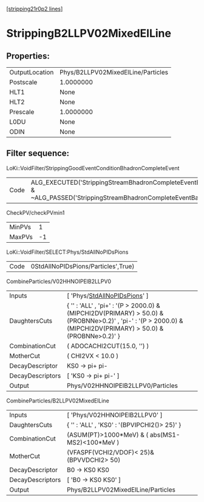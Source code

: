 [[stripping21r0p2 lines]](./stripping21r0p2-index)

# StrippingB2LLPV02MixedElLine

## Properties:

|                |                                    |
|----------------|------------------------------------|
| OutputLocation | Phys/B2LLPV02MixedElLine/Particles |
| Postscale      | 1.0000000                          |
| HLT1           | None                               |
| HLT2           | None                               |
| Prescale       | 1.0000000                          |
| L0DU           | None                               |
| ODIN           | None                               |

## Filter sequence:

LoKi::VoidFilter/StrippingGoodEventConditionBhadronCompleteEvent

|      |                                                                                                                          |
|------|--------------------------------------------------------------------------------------------------------------------------|
| Code | ALG_EXECUTED('StrippingStreamBhadronCompleteEventBadEvent') & ~ALG_PASSED('StrippingStreamBhadronCompleteEventBadEvent') |

CheckPV/checkPVmin1

|        |     |
|--------|-----|
| MinPVs | 1   |
| MaxPVs | -1  |

LoKi::VoidFilter/SELECT:Phys/StdAllNoPIDsPions

|      |                                     |
|------|-------------------------------------|
| Code | 0StdAllNoPIDsPions/Particles',True) |

CombineParticles/V02HHNOIPElB2LLPV0

|                  |                                                                                                                                                                    |
|------------------|--------------------------------------------------------------------------------------------------------------------------------------------------------------------|
| Inputs           | [ 'Phys/[StdAllNoPIDsPions](./stripping21r0p2-commonparticles-stdallnopidspions)' ]                                                                              |
| DaughtersCuts    | { '' : 'ALL' , 'pi+' : '(P \> 2000.0) & (MIPCHI2DV(PRIMARY) \> 50.0) & (PROBNNe\>0.2)' , 'pi-' : '(P \> 2000.0) & (MIPCHI2DV(PRIMARY) \> 50.0) & (PROBNNe\>0.2)' } |
| CombinationCut   | ( ADOCACHI2CUT(15.0, '') )                                                                                                                                         |
| MotherCut        | ( CHI2VX \< 10.0 )                                                                                                                                                 |
| DecayDescriptor  | KS0 -\> pi+ pi-                                                                                                                                                    |
| DecayDescriptors | [ 'KS0 -\> pi+ pi-' ]                                                                                                                                            |
| Output           | Phys/V02HHNOIPElB2LLPV0/Particles                                                                                                                                  |

CombineParticles/B2LLPV02MixedElLine

|                  |                                                    |
|------------------|----------------------------------------------------|
| Inputs           | [ 'Phys/V02HHNOIPElB2LLPV0' ]                    |
| DaughtersCuts    | { '' : 'ALL' , 'KS0' : '(BPVIPCHI2()\> 25)' }      |
| CombinationCut   | (ASUM(PT)\>1000\*MeV) & ( abs(MS1-MS2)\<100\*MeV ) |
| MotherCut        | (VFASPF(VCHI2/VDOF)\< 25)& (BPVVDCHI2\> 50)        |
| DecayDescriptor  | B0 -\> KS0 KS0                                     |
| DecayDescriptors | [ 'B0 -\> KS0 KS0' ]                             |
| Output           | Phys/B2LLPV02MixedElLine/Particles                 |
